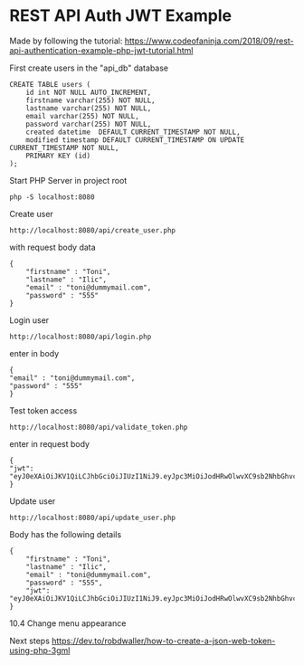 # REST API Auth JWT Example

Made by following the tutorial: https://www.codeofaninja.com/2018/09/rest-api-authentication-example-php-jwt-tutorial.html

First create users in the "api_db" database

	CREATE TABLE users (
		id int NOT NULL AUTO_INCREMENT, 
		firstname varchar(255) NOT NULL,
		lastname varchar(255) NOT NULL, 
		email varchar(255) NOT NULL, 
		password varchar(255) NOT NULL, 
		created datetime  DEFAULT CURRENT_TIMESTAMP NOT NULL, 
		modified timestamp DEFAULT CURRENT_TIMESTAMP ON UPDATE CURRENT_TIMESTAMP NOT NULL,
		PRIMARY KEY (id)
	);

Start PHP Server in project root

	php -S localhost:8080

Create user
	
	http://localhost:8080/api/create_user.php

with request body data

	{
    	"firstname" : "Toni",
    	"lastname" : "Ilic",
    	"email" : "toni@dummymail.com",
    	"password" : "555"
	}

Login user

	http://localhost:8080/api/login.php

enter in body
	
	{
    "email" : "toni@dummymail.com",
    "password" : "555"
	}

Test token access

	http://localhost:8080/api/validate_token.php

enter in request body

	{
    "jwt": "eyJ0eXAiOiJKV1QiLCJhbGciOiJIUzI1NiJ9.eyJpc3MiOiJodHRwOlwvXC9sb2NhbGhvc3Q6ODA4MFwvIiwiYXVkIjoiaHR0cDpcL1wvbG9jYWxob3N0OjgwODBcLyIsImlhdCI6MTM1Njk5OTUyNCwibmJmIjoxMzU3MDAwMDAwLCJkYXRhIjp7ImlkIjoiMiIsImZpcnN0bmFtZSI6Ik1pa2UiLCJsYXN0bmFtZSI6IkRhbGlzYXkiLCJlbWFpbCI6Im1pa2VAY29kZW9mYW5pbmphLmNvbSJ9fQ.nyMRPlg0MSI_8xevui3aeW9suDHjBA6PWk05igYT_OY"
	}

Update user

	http://localhost:8080/api/update_user.php

Body has the following details

	{
	    "firstname" : "Toni",
	    "lastname" : "Ilic",
	    "email" : "toni@dummymail.com",
	    "password" : "555",
		"jwt": "eyJ0eXAiOiJKV1QiLCJhbGciOiJIUzI1NiJ9.eyJpc3MiOiJodHRwOlwvXC9sb2NhbGhvc3Q6ODA4MFwvIiwiYXVkIjoiaHR0cDpcL1wvbG9jYWxob3N0OjgwODBcLyIsImlhdCI6MTM1Njk5OTUyNCwibmJmIjoxMzU3MDAwMDAwLCJkYXRhIjp7ImlkIjoiMiIsImZpcnN0bmFtZSI6Ik1pa2UiLCJsYXN0bmFtZSI6IkRhbGlzYXkiLCJlbWFpbCI6Im1pa2VAY29kZW9mYW5pbmphLmNvbSJ9fQ.nyMRPlg0MSI_8xevui3aeW9suDHjBA6PWk05igYT_OY"
	}					

10.4 Change menu appearance


Next steps
https://dev.to/robdwaller/how-to-create-a-json-web-token-using-php-3gml